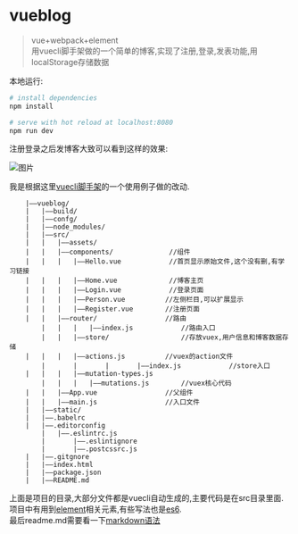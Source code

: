 # vueblog 

> vue+webpack+element <br>
> 用vuecli脚手架做的一个简单的博客,实现了注册,登录,发表功能,用localStorage存储数据 <br>

本地运行:
``` bash
# install dependencies
npm install

# serve with hot reload at localhost:8080
npm run dev
```
注册登录之后发博客大致可以看到这样的效果:

![图片]('https://raw.githubusercontent.com/Borkes/vueblog/master/static/blog_login.png')

我是根据这里[vuecli脚手架](https://github.com/MeCKodo/vue-tutorial)的一个使用例子做的改动.

``` shell
	|——vueblog/
	|	|——build/
	|	|——confg/
	|	|——node_modules/
	|	|——src/
	|	|	|——assets/
	|	|	|——components/              //组件
	|	|	|	|——Hello.vue            //首页显示原始文件,这个没有删,有学习链接
	|	|	|	|——Home.vue	            //博客主页
	|	|	|	|——Login.vue            //登录页面
	|	|	|	|——Person.vue	       //左侧栏目,可以扩展显示
	|	|	|	|——Register.vue	       //注册页面
	|	|	|——router/		           //路由
        |	|	|	|——index.js	           //路由入口
        |	|	|——store/		           //存放vuex,用户信息和博客数据存储
	|	|	|	|——actions.js		   //vuex的action文件
        |       |       |       |——index.js            //store入口
	|	|	|	|——mutation-types.js    
    	|	|	|	|——mutations.js        //vuex核心代码
	|	|	|——App.vue				   //父组件
	|	|	|——main.js				   //入口文件
	|	|——static/
	|	|——.babelrc
	|	|——.editorconfig
        |	|——.eslintrc.js
        |       |——.eslintignore
        |       |——.postcssrc.js
	|	|——.gitgnore
	|	|——index.html
	|	|——package.json
	|	|——README.md
```

上面是项目的目录,大部分文件都是vuecli自动生成的,主要代码是在src目录里面. <br />
项目中有用到[element](http://element.eleme.io/#/zh-CN/component/installation)相关元素,有些写法也是[es6](http://es6.ruanyifeng.com/).<br />
最后readme.md需要看一下[markdown语法](https://github.com/riku/Markdown-Syntax-CN/blob/master/syntax.md)


